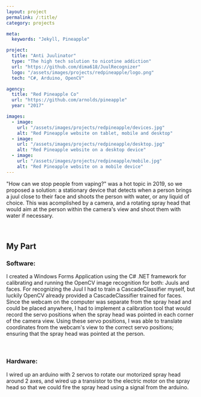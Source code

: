 ```yaml
---
layout: project
permalink: /:title/
category: projects

meta:
  keywords: "Jekyll, Pineapple"

project:
  title: "Anti Juulinator"
  type: "The high tech solution to nicotine addiction"
  url: "https://github.com/dima618/JuulRecognizer"
  logo: "/assets/images/projects/redpineapple/logo.png"
  tech: "C#, Arduino, OpenCV"

agency:
  title: "Red Pineapple Co"
  url: "https://github.com/arnolds/pineapple"
  year: "2017"

images:
  - image:
    url: "/assets/images/projects/redpineapple/devices.jpg"
    alt: "Red Pineapple website on tablet, mobile and desktop"
  - image:
    url: "/assets/images/projects/redpineapple/desktop.jpg"
    alt: "Red Pineapple website on a desktop device"
  - image:
    url: "/assets/images/projects/redpineapple/mobile.jpg"
    alt: "Red Pineapple website on a mobile device"
---
```

<p style="padding: 0 0 2rem;">"How can we stop people from vaping?" was a hot topic in 2019, so we proposed a solution: a stationary device that detects when a person brings a juul close to their face and shoots the person with water, or any liquid of choice. This was acomplished by a camera, and a rotating spray head that would aim at the person within the camera's view and shoot them with water if necessary.</p>
<h2>My Part</h2>
<h3>Software:</h3>
<p style="padding: 0 0 2rem;">I created a Windows Forms Application using the C# .NET framework for calibrating and running the OpenCV image recognition for both: Juuls and faces. For recognizing the Juul I had to train a CascadeClassifier myself, but luckily OpenCV already provided a CascadeClassifier trained for faces. Since the webcam on the computer was separate from the spray head and could be placed anywhere, I had to implement a calibration tool that would record the servo positions when the spray head was pointed in each corner of the camera view. Using these servo positions, I was able to translate coordinates from the webcam's view to the correct servo positions; ensuring that the spray head was pointed at the person.</p>
<h3>Hardware:</h3>
<p style="padding: 0 0 2rem;">I wired up an arduino with 2 servos to rotate our motorized spray head around 2 axes, and wired up a transistor to the electric motor on the spray head so that we could fire the spray head using a signal from the arduino.</p>

